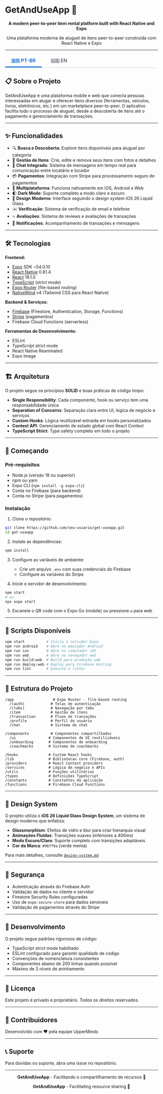 # GetAndUseApp 🚀

<div align="center">

**A modern peer-to-peer item rental platform built with React Native and Expo**

Uma plataforma moderna de aluguel de itens peer-to-peer construída com React Native e Expo

</div>

---

<style>
.lang-tabs {
  display: flex;
  gap: 10px;
  margin-bottom: 20px;
  border-bottom: 2px solid #e1e4e8;
}
.lang-tab-label {
  padding: 10px 20px;
  cursor: pointer;
  background: transparent;
  border: none;
  border-bottom: 3px solid transparent;
  font-size: 16px;
  font-weight: 600;
  color: #586069;
  display: inline-block;
}
.lang-tab-label:hover {
  color: #0366d6;
}
input[type="radio"][name="lang"] {
  display: none;
}
input[type="radio"][name="lang"]#pt:checked ~ .lang-tabs .lang-tab-label[for="pt"],
input[type="radio"][name="lang"]#en:checked ~ .lang-tabs .lang-tab-label[for="en"] {
  color: #0366d6;
  border-bottom-color: #0366d6;
}
.lang-content {
  display: none;
}
input[type="radio"][name="lang"]#pt:checked ~ .lang-content.lang-pt,
input[type="radio"][name="lang"]#en:checked ~ .lang-content.lang-en {
  display: block;
}
input[type="radio"][name="lang"]#pt:not(:checked) ~ .lang-content.lang-pt,
input[type="radio"][name="lang"]#en:not(:checked) ~ .lang-content.lang-en {
  display: none;
}
</style>

<input type="radio" id="pt" name="lang" checked>
<input type="radio" id="en" name="lang">

<div class="lang-tabs">
  <label for="pt" class="lang-tab-label">🇧🇷 PT-BR</label>
  <label for="en" class="lang-tab-label">🇺🇸 EN</label>
</div>

<div class="lang-content lang-pt">
  <!-- PT-BR Content -->
  
  ## 📋 Sobre o Projeto

  GetAndUseApp é uma plataforma mobile e web que conecta pessoas interessadas em alugar e oferecer itens diversos (ferramentas, veículos, livros, eletrônicos, etc.) em um marketplace peer-to-peer. O aplicativo facilita todo o processo de aluguel, desde a descoberta de itens até o pagamento e gerenciamento de transações.

  ---

  ## ✨ Funcionalidades

  - 🔍 **Busca e Descoberta**: Explore itens disponíveis para aluguel por categoria
  - 📸 **Gestão de Itens**: Crie, edite e remova seus itens com fotos e detalhes
  - 💬 **Chat Integrado**: Sistema de mensagens em tempo real para comunicação entre locatário e locador
  - 💳 **Pagamentos**: Integração com Stripe para processamento seguro de pagamentos
  - 📱 **Multiplataforma**: Funciona nativamente em iOS, Android e Web
  - 🌓 **Dark Mode**: Suporte completo a modo claro e escuro
  - 🎨 **Design Moderno**: Interface seguindo o design system iOS 26 Liquid Glass
  - ✉️ **Verificação**: Sistema de verificação de email e telefone
  - ⭐ **Avaliações**: Sistema de reviews e avaliações de transações
  - 🔔 **Notificações**: Acompanhamento de transações e mensagens

  ---

  ## 🛠️ Tecnologias

  **Frontend:**
  - [Expo](https://expo.dev) SDK ~54.0.10
  - [React Native](https://reactnative.dev) 0.81.4
  - [React](https://react.dev) 19.1.0
  - [TypeScript](https://www.typescriptlang.org) (strict mode)
  - [Expo Router](https://docs.expo.dev/router/introduction) (file-based routing)
  - [NativeWind](https://nativewind.dev) v4 (Tailwind CSS para React Native)

  **Backend & Serviços:**
  - [Firebase](https://firebase.google.com) (Firestore, Authentication, Storage, Functions)
  - [Stripe](https://stripe.com) (pagamentos)
  - Firebase Cloud Functions (serverless)

  **Ferramentas de Desenvolvimento:**
  - ESLint
  - TypeScript strict mode
  - React Native Reanimated
  - Expo Image

  ---

  ## 🏗️ Arquitetura

  O projeto segue os princípios **SOLID** e boas práticas de código limpo:

  - **Single Responsibility**: Cada componente, hook ou serviço tem uma responsabilidade única
  - **Separation of Concerns**: Separação clara entre UI, lógica de negócio e serviços
  - **Custom Hooks**: Lógica reutilizável extraída em hooks personalizados
  - **Context API**: Gerenciamento de estado global com React Context
  - **TypeScript Strict**: Type safety completo em todo o projeto

  ---

  ## 🚀 Começando

  ### Pré-requisitos

  - Node.js (versão 18 ou superior)
  - npm ou yarn
  - Expo CLI (`npm install -g expo-cli`)
  - Conta no Firebase (para backend)
  - Conta no Stripe (para pagamentos)

  ### Instalação

  1. Clone o repositório:
  ```bash
  git clone https://github.com/seu-usuario/get-useapp.git
  cd get-useapp
  ```

  2. Instale as dependências:
   ```bash
   npm install
   ```

  3. Configure as variáveis de ambiente:
     - Crie um arquivo `.env` com suas credenciais do Firebase
     - Configure as variáveis do Stripe

  4. Inicie o servidor de desenvolvimento:
   ```bash
  npm start
  # ou
   npx expo start
   ```

  5. Escaneie o QR code com o Expo Go (mobile) ou pressione `w` para web

  ---

  ## 📱 Scripts Disponíveis

  ```bash
  npm start          # Inicia o servidor Expo
  npm run android    # Abre no emulador Android
  npm run ios        # Abre no simulador iOS
  npm run web        # Abre no navegador web
  npm run build:web  # Build para produção web
  npm run deploy:web # Deploy para Firebase Hosting
  npm run lint       # Executa o linter
  ```

  ---

  ## 📂 Estrutura do Projeto

  ```
  /app                  # Expo Router - file-based routing
    /(auth)            # Telas de autenticação
    /(tabs)            # Navegação por tabs
    /item              # Gestão de itens
    /transaction       # Fluxo de transações
    /profile           # Perfil do usuário
    /chat              # Sistema de chat

  /components          # Componentes compartilhados
    /ui               # Componentes de UI reutilizáveis
    /onboarding       # Componentes de onboarding
    /coachmarks       # Sistema de coachmarks

  /hooks              # Custom React hooks
  /lib                # Bibliotecas core (Firebase, auth)
  /providers          # React Context providers
  /services           # Lógica de negócio e APIs
  /utils              # Funções utilitárias
  /types              # Definições TypeScript
  /constants          # Constantes da aplicação
  /functions          # Firebase Cloud Functions
  ```

  ---

  ## 🎨 Design System

  O projeto utiliza o **iOS 26 Liquid Glass Design System**, um sistema de design moderno que enfatiza:

  - **Glassmorphism**: Efeitos de vidro e blur para criar hierarquia visual
  - **Animações Fluidas**: Transições suaves (inferiores a 400ms)
  - **Modo Escuro/Claro**: Suporte completo com transições adaptáveis
  - **Cor da Marca**: `#96ff9a` (verde menta)

  Para mais detalhes, consulte [`design-system.md`](./design-system.md)

  ---

  ## 🔐 Segurança

  - Autenticação através do Firebase Auth
  - Validação de dados no cliente e servidor
  - Firestore Security Rules configuradas
  - Uso de `expo-secure-store` para dados sensíveis
  - Validação de pagamentos através do Stripe

  ---

  ## 🧪 Desenvolvimento

  O projeto segue padrões rigorosos de código:

  - TypeScript strict mode habilitado
  - ESLint configurado para garantir qualidade de código
  - Convenções de nomenclatura consistentes
  - Componentes abaixo de 200 linhas quando possível
  - Máximo de 3 níveis de aninhamento

  ---

  ## 📄 Licença

  Este projeto é privado e proprietário. Todos os direitos reservados.

  ---

  ## 👥 Contribuidores

  Desenvolvido com ❤️ pela equipe UpperMinds

  ---

  ## 📞 Suporte

  Para dúvidas ou suporte, abra uma issue no repositório.

</div>

<div class="lang-content lang-en">
  <!-- EN Content -->
  
  ## 📋 About the Project

  GetAndUseApp is a mobile and web platform that connects people interested in renting and offering various items (tools, vehicles, books, electronics, etc.) in a peer-to-peer marketplace. The application facilitates the entire rental process, from item discovery to payment and transaction management.

  ---

  ## ✨ Features

  - 🔍 **Search & Discovery**: Explore available items for rent by category
  - 📸 **Item Management**: Create, edit, and remove your items with photos and details
  - 💬 **Integrated Chat**: Real-time messaging system for communication between renter and owner
  - 💳 **Payments**: Stripe integration for secure payment processing
  - 📱 **Cross-Platform**: Works natively on iOS, Android, and Web
  - 🌓 **Dark Mode**: Full support for light and dark modes
  - 🎨 **Modern Design**: Interface following iOS 26 Liquid Glass design system
  - ✉️ **Verification**: Email and phone verification system
  - ⭐ **Reviews**: Review and rating system for transactions
  - 🔔 **Notifications**: Transaction and message tracking

  ---

  ## 🛠️ Technologies

  **Frontend:**
  - [Expo](https://expo.dev) SDK ~54.0.10
  - [React Native](https://reactnative.dev) 0.81.4
  - [React](https://react.dev) 19.1.0
  - [TypeScript](https://www.typescriptlang.org) (strict mode)
  - [Expo Router](https://docs.expo.dev/router/introduction) (file-based routing)
  - [NativeWind](https://nativewind.dev) v4 (Tailwind CSS for React Native)

  **Backend & Services:**
  - [Firebase](https://firebase.google.com) (Firestore, Authentication, Storage, Functions)
  - [Stripe](https://stripe.com) (payments)
  - Firebase Cloud Functions (serverless)

  **Development Tools:**
  - ESLint
  - TypeScript strict mode
  - React Native Reanimated
  - Expo Image

  ---

  ## 🏗️ Architecture

  The project follows **SOLID** principles and clean code best practices:

  - **Single Responsibility**: Each component, hook, or service has a single responsibility
  - **Separation of Concerns**: Clear separation between UI, business logic, and services
  - **Custom Hooks**: Reusable logic extracted into custom hooks
  - **Context API**: Global state management with React Context
  - **TypeScript Strict**: Full type safety throughout the project

  ---

  ## 🚀 Getting Started

  ### Prerequisites

  - Node.js (version 18 or higher)
  - npm or yarn
  - Expo CLI (`npm install -g expo-cli`)
  - Firebase account (for backend)
  - Stripe account (for payments)

  ### Installation

  1. Clone the repository:
  ```bash
  git clone https://github.com/your-username/get-useapp.git
  cd get-useapp
  ```

  2. Install dependencies:
  ```bash
  npm install
  ```

  3. Configure environment variables:
     - Create a `.env` file with your Firebase credentials
     - Set up Stripe variables

  4. Start the development server:
  ```bash
  npm start
  # or
  npx expo start
  ```

  5. Scan the QR code with Expo Go (mobile) or press `w` for web

  ---

  ## 📱 Available Scripts

```bash
  npm start          # Start Expo server
  npm run android    # Open in Android emulator
  npm run ios        # Open in iOS simulator
  npm run web        # Open in web browser
  npm run build:web  # Build for web production
  npm run deploy:web # Deploy to Firebase Hosting
  npm run lint       # Run linter
  ```

  ---

  ## 📂 Project Structure

  ```
  /app                  # Expo Router - file-based routing
    /(auth)            # Authentication screens
    /(tabs)            # Tab navigation
    /item              # Item management
    /transaction       # Transaction flow
    /profile           # User profile
    /chat              # Chat system

  /components          # Shared components
    /ui               # Reusable UI components
    /onboarding       # Onboarding components
    /coachmarks       # Coachmark system

  /hooks              # Custom React hooks
  /lib                # Core libraries (Firebase, auth)
  /providers          # React Context providers
  /services           # Business logic and APIs
  /utils              # Utility functions
  /types              # TypeScript definitions
  /constants          # App constants
  /functions          # Firebase Cloud Functions
  ```

  ---

  ## 🎨 Design System

  The project uses the **iOS 26 Liquid Glass Design System**, a modern design system that emphasizes:

  - **Glassmorphism**: Glass effects and blur to create visual hierarchy
  - **Fluid Animations**: Smooth transitions (under 400ms)
  - **Dark/Light Mode**: Full support with adaptive transitions
  - **Brand Color**: `#96ff9a` (mint green)

  For more details, see [`design-system.md`](./design-system.md)

  ---

  ## 🔐 Security

  - Authentication through Firebase Auth
  - Data validation on client and server
  - Firestore Security Rules configured
  - Use of `expo-secure-store` for sensitive data
  - Payment validation through Stripe

  ---

  ## 🧪 Development

  The project follows strict code standards:

  - TypeScript strict mode enabled
  - ESLint configured to ensure code quality
  - Consistent naming conventions
  - Components under 200 lines when possible
  - Maximum 3 levels of nesting

  ---

  ## 📄 License

  This project is private and proprietary. All rights reserved.

  ---

  ## 👥 Contributors

  Developed with ❤️ by the UpperMinds team

  ---

  ## 📞 Support

  For questions or support, please open an issue in the repository.

</div>

---

<div align="center">

**GetAndUseApp** - Facilitando o compartilhamento de recursos 🎯

**GetAndUseApp** - Facilitating resource sharing 🎯

</div>
